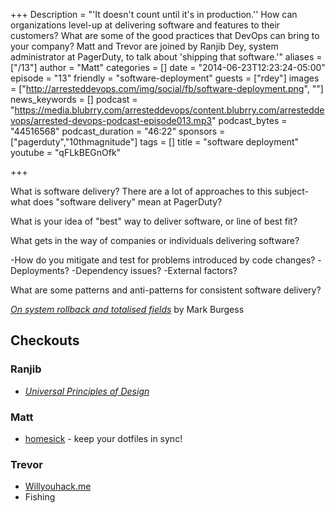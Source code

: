 +++
Description = "'It doesn't count until it's in production.'' How can organizations level-up at delivering software and features to their customers? What are some of the good practices that DevOps can bring to your company? Matt and Trevor are joined by Ranjib Dey, system administrator at PagerDuty, to talk about 'shipping that software.'"
aliases = ["/13"]
author = "Matt"
categories = []
date = "2014-06-23T12:23:24-05:00"
episode = "13"
friendly = "software-deployment"
guests = ["rdey"]
images = ["http://arresteddevops.com/img/social/fb/software-deployment.png", ""]
news_keywords = []
podcast = "https://media.blubrry.com/arresteddevops/content.blubrry.com/arresteddevops/arrested-devops-podcast-episode013.mp3"
podcast_bytes = "44516568"
podcast_duration = "46:22"
sponsors = ["pagerduty","10thmagnitude"]
tags = []
title = "software deployment"
youtube = "qFLkBEGnOfk"

+++

What is software delivery? There are a lot of approaches to this subject- what does "software delivery" mean at PagerDuty?

What is your idea of "best" way to deliver software, or line of best fit?

What gets in the way of companies or individuals delivering software?

-How do you mitigate and test for problems introduced by code changes?
-Deployments?
-Dependency issues?
-External factors?

What are some patterns and anti-patterns for consistent software delivery?

<a href="http://markburgess.org/papers/totalfield.pdf" target="_blank"><em>On system rollback and totalised fields</em></a> by Mark Burgess

<h2>Checkouts</h2>
<h3>Ranjib</h3>
<ul>
	<li><a href="http://www.amazon.com/Universal-Principles-Design-William-Lidwell/dp/1592530079" target="_blank"><em>Universal Principles of Design</em></a></li>
</ul>
<h3>Matt</h3>
<ul>
	<li><a href="http://github.com/technicalpickles/homesick" target="_blank">homesick</a> - keep your dotfiles in sync!</li>
</ul>
<h3>Trevor</h3>
<ul>
	<li><a href="http://Willyouhack.me" target="_blank">Willyouhack.me</a></li>
	<li>Fishing</li>
</ul>
